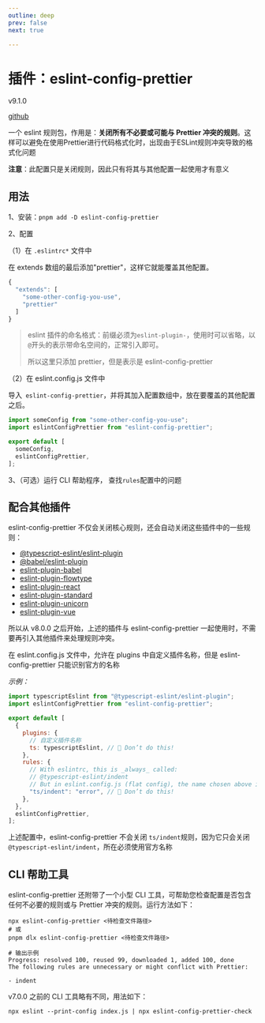 ```yaml
---
outline: deep
prev: false
next: true

---
```


<h1>插件：eslint-config-prettier</h1><p>v9.1.0</p>

[github](https://github.com/prettier/eslint-config-prettier/)

一个 eslint 规则包，作用是：**关闭所有不必要或可能与 Prettier 冲突的规则**。这样可以避免在使用Prettier进行代码格式化时，出现由于ESLint规则冲突导致的格式化问题

**注意**：此配置只是关闭规则，因此只有将其与其他配置一起使用才有意义



## 用法 

1、安装：`pnpm add -D eslint-config-prettier`

2、配置

（1）在 `.eslintrc*` 文件中

在 extends 数组的最后添加"prettier"，这样它就能覆盖其他配置。

```js
{
  "extends": [
    "some-other-config-you-use",
    "prettier"
  ]
}
```

> eslint 插件的命名格式：前缀必须为`eslint-plugin-`，使用时可以省略，以`@`开头的表示带命名空间的，正常引入即可。
>
> 所以这里只添加 prettier，但是表示是 eslint-config-prettier

（2）在 eslint.config.js 文件中

导入` eslint-config-prettier`，并将其加入配置数组中，放在要覆盖的其他配置之后。

```js
import someConfig from "some-other-config-you-use";
import eslintConfigPrettier from "eslint-config-prettier";

export default [
  someConfig,
  eslintConfigPrettier,
];
```

3、（可选）运行 CLI 帮助程序， 查找`rules`配置中的问题



## 配合其他插件

eslint-config-prettier 不仅会关闭核心规则，还会自动关闭这些插件中的一些规则：

- [@typescript-eslint/eslint-plugin](https://github.com/typescript-eslint/typescript-eslint)
- [@babel/eslint-plugin](https://github.com/babel/babel/tree/main/eslint/babel-eslint-plugin)
- [eslint-plugin-babel](https://github.com/babel/eslint-plugin-babel)
- [eslint-plugin-flowtype](https://github.com/gajus/eslint-plugin-flowtype)
- [eslint-plugin-react](https://github.com/yannickcr/eslint-plugin-react)
- [eslint-plugin-standard](https://github.com/xjamundx/eslint-plugin-standard)
- [eslint-plugin-unicorn](https://github.com/sindresorhus/eslint-plugin-unicorn)
- [eslint-plugin-vue](https://github.com/vuejs/eslint-plugin-vue)

所以从 v8.0.0 之后开始，上述的插件与 eslint-config-prettier 一起使用时，不需要再引入其他插件来处理规则冲突。

在 eslint.config.js 文件中，允许在 plugins 中自定义插件名称，但是 eslint-config-prettier 只能识别官方的名称

*示例：*

```js
import typescriptEslint from "@typescript-eslint/eslint-plugin";
import eslintConfigPrettier from "eslint-config-prettier";

export default [
  {
    plugins: {
      // 自定义插件名称
      ts: typescriptEslint, // 🚨 Don’t do this!
    },
    rules: {
      // With eslintrc, this is _always_ called:
      // @typescript-eslint/indent
      // But in eslint.config.js (flat config), the name chosen above in `plugins` is used.
      "ts/indent": "error", // 🚨 Don’t do this!
    },
  },
  eslintConfigPrettier,
];
```

上述配置中，eslint-config-prettier 不会关闭 `ts/indent`规则，因为它只会关闭`@typescript-eslint/indent`，所在必须使用官方名称



## CLI 帮助工具

eslint-config-prettier 还附带了一个小型 CLI 工具，可帮助您检查配置是否包含任何不必要的规则或与 Prettier 冲突的规则。运行方法如下：

```shell
npx eslint-config-prettier <待检查文件路径>
# 或
pnpm dlx eslint-config-prettier <待检查文件路径>

# 输出示例
Progress: resolved 100, reused 99, downloaded 1, added 100, done
The following rules are unnecessary or might conflict with Prettier:

- indent
```

v7.0.0 之前的 CLI 工具略有不同，用法如下：

```shell
npx eslint --print-config index.js | npx eslint-config-prettier-check
```


